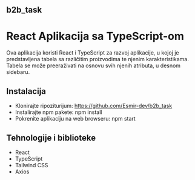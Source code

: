 ## b2b_task

# React Aplikacija sa TypeScript-om

Ova aplikacija koristi React i TypeScript za razvoj aplikacije, u kojoj je predstavljena tabela sa različitim proizvodima te njenim karakteristikama.
Tabela se može preeraživati na osnovu svih njenih atributa, u desnom sidebaru.

## Instalacija

* Klonirajte ripoziturijum: https://github.com/Esmir-dev/b2b_task
* Instalirajte npm pakete: npm install
* Pokrenite aplikaciju na web browseru: npm start


## Tehnologije i biblioteke

* React
* TypeScript
* Tailwind CSS
* Axios
